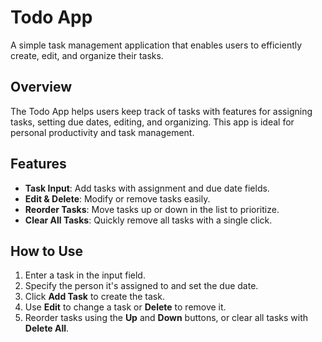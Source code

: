 # Todo App

A simple task management application that enables users to efficiently create, edit, and organize their tasks.

## Overview

The Todo App helps users keep track of tasks with features for assigning tasks, setting due dates, editing, and organizing. This app is ideal for personal productivity and task management.

## Features

- **Task Input**: Add tasks with assignment and due date fields.
- **Edit & Delete**: Modify or remove tasks easily.
- **Reorder Tasks**: Move tasks up or down in the list to prioritize.
- **Clear All Tasks**: Quickly remove all tasks with a single click.

## How to Use

1. Enter a task in the input field.
2. Specify the person it's assigned to and set the due date.
3. Click **Add Task** to create the task.
4. Use **Edit** to change a task or **Delete** to remove it.
5. Reorder tasks using the **Up** and **Down** buttons, or clear all tasks with **Delete All**.



